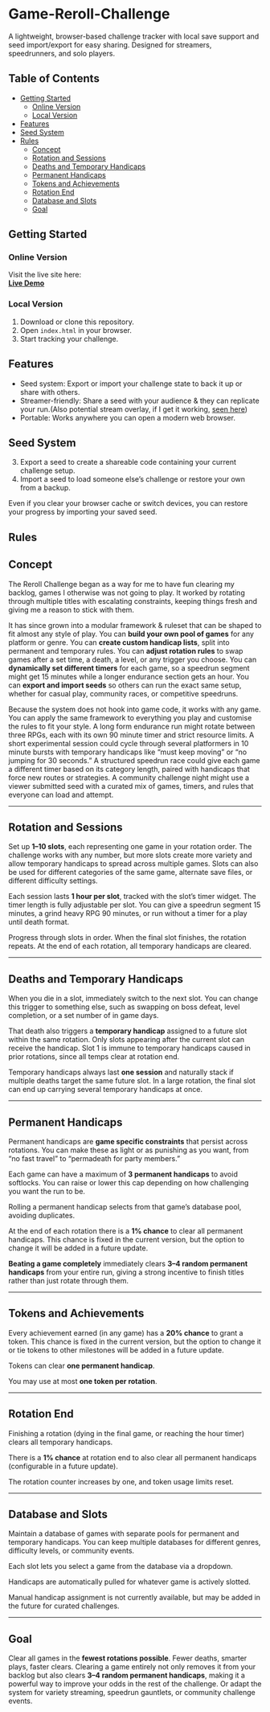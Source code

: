 # Game-Reroll-Challenge

A lightweight, browser-based challenge tracker with local save support and seed import/export for easy sharing. Designed for streamers, speedrunners, and solo players.

## Table of Contents
- [Getting Started](#getting-started)
  - [Online Version](#online-version)
  - [Local Version](#local-version)
- [Features](#features)
- [Seed System](#seed-system)
- [Rules](#rules)
  - [Concept](#concept)
  - [Rotation and Sessions](#rotation-and-sessions)
  - [Deaths and Temporary Handicaps](#deaths-and-temporary-handicaps)
  - [Permanent Handicaps](#permanent-handicaps)
  - [Tokens and Achievements](#tokens-and-achievements)
  - [Rotation End](#rotation-end)
  - [Database and Slots](#database-and-slots)
  - [Goal](#goal)

## Getting Started

### Online Version
Visit the live site here:  
**[Live Demo](https://Artorosia.github.io/Game-Reroll-Challenge)**

### Local Version
1. Download or clone this repository.
2. Open `index.html` in your browser.
3. Start tracking your challenge.

## Features

- Seed system: Export or import your challenge state to back it up or share with others.
- Streamer-friendly: Share a seed with your audience & they can replicate your run.(Also potential stream overlay, if I get it working, [seen here](https://i.imgur.com/Enjv4rL.png))
- Portable: Works anywhere you can open a modern web browser.

## Seed System

3. Export a seed to create a shareable code containing your current challenge setup.
4. Import a seed to load someone else’s challenge or restore your own from a backup.

Even if you clear your browser cache or switch devices, you can restore your progress by importing your saved seed.

## Rules

## Concept

The Reroll Challenge began as a way for me to have fun clearing my backlog, games I otherwise was not going to play. It worked by rotating through multiple titles with escalating constraints, keeping things fresh and giving me a reason to stick with them.

It has since grown into a modular framework & ruleset that can be shaped to fit almost any style of play. You can **build your own pool of games** for any platform or genre. You can **create custom handicap lists**, split into permanent and temporary rules. You can **adjust rotation rules** to swap games after a set time, a death, a level, or any trigger you choose. You can **dynamically set different timers** for each game, so a speedrun segment might get 15 minutes while a longer endurance section gets an hour. You can **export and import seeds** so others can run the exact same setup, whether for casual play, community races, or competitive speedruns.

Because the system does not hook into game code, it works with any game. You can apply the same framework to everything you play and customise the rules to fit your style. A long form endurance run might rotate between three RPGs, each with its own 90 minute timer and strict resource limits. A short experimental session could cycle through several platformers in 10 minute bursts with temporary handicaps like “must keep moving” or “no jumping for 30 seconds.” A structured speedrun race could give each game a different timer based on its category length, paired with handicaps that force new routes or strategies. A community challenge night might use a viewer submitted seed with a curated mix of games, timers, and rules that everyone can load and attempt.

---

## Rotation and Sessions

Set up **1–10 slots**, each representing one game in your rotation order. The challenge works with any number, but more slots create more variety and allow temporary handicaps to spread across multiple games. Slots can also be used for different categories of the same game, alternate save files, or different difficulty settings.

Each session lasts **1 hour per slot**, tracked with the slot’s timer widget. The timer length is fully adjustable per slot. You can give a speedrun segment 15 minutes, a grind heavy RPG 90 minutes, or run without a timer for a play until death format.

Progress through slots in order. When the final slot finishes, the rotation repeats. At the end of each rotation, all temporary handicaps are cleared.

---

## Deaths and Temporary Handicaps

When you die in a slot, immediately switch to the next slot. You can change this trigger to something else, such as swapping on boss defeat, level completion, or a set number of in game days.

That death also triggers a **temporary handicap** assigned to a future slot within the same rotation. Only slots appearing after the current slot can receive the handicap. Slot 1 is immune to temporary handicaps caused in prior rotations, since all temps clear at rotation end.

Temporary handicaps always last **one session** and naturally stack if multiple deaths target the same future slot. In a large rotation, the final slot can end up carrying several temporary handicaps at once.

---

## Permanent Handicaps

Permanent handicaps are **game specific constraints** that persist across rotations. You can make these as light or as punishing as you want, from “no fast travel” to “permadeath for party members.”

Each game can have a maximum of **3 permanent handicaps** to avoid softlocks. You can raise or lower this cap depending on how challenging you want the run to be.

Rolling a permanent handicap selects from that game’s database pool, avoiding duplicates.

At the end of each rotation there is a **1% chance** to clear all permanent handicaps. This chance is fixed in the current version, but the option to change it will be added in a future update.

**Beating a game completely** immediately clears **3–4 random permanent handicaps** from your entire run, giving a strong incentive to finish titles rather than just rotate through them.

---

## Tokens and Achievements

Every achievement earned (in any game) has a **20% chance** to grant a token. This chance is fixed in the current version, but the option to change it or tie tokens to other milestones will be added in a future update.

Tokens can clear **one permanent handicap**.

You may use at most **one token per rotation**.

---

## Rotation End

Finishing a rotation (dying in the final game, or reaching the hour timer) clears all temporary handicaps.

There is a **1% chance** at rotation end to also clear all permanent handicaps (configurable in a future update).

The rotation counter increases by one, and token usage limits reset.

---

## Database and Slots

Maintain a database of games with separate pools for permanent and temporary handicaps. You can keep multiple databases for different genres, difficulty levels, or community events.

Each slot lets you select a game from the database via a dropdown.

Handicaps are automatically pulled for whatever game is actively slotted.

Manual handicap assignment is not currently available, but may be added in the future for curated challenges.

---

## Goal

Clear all games in the **fewest rotations possible**. Fewer deaths, smarter plays, faster clears. Clearing a game entirely not only removes it from your backlog but also clears **3–4 random permanent handicaps**, making it a powerful way to improve your odds in the rest of the challenge. Or adapt the system for variety streaming, speedrun gauntlets, or community challenge events.
